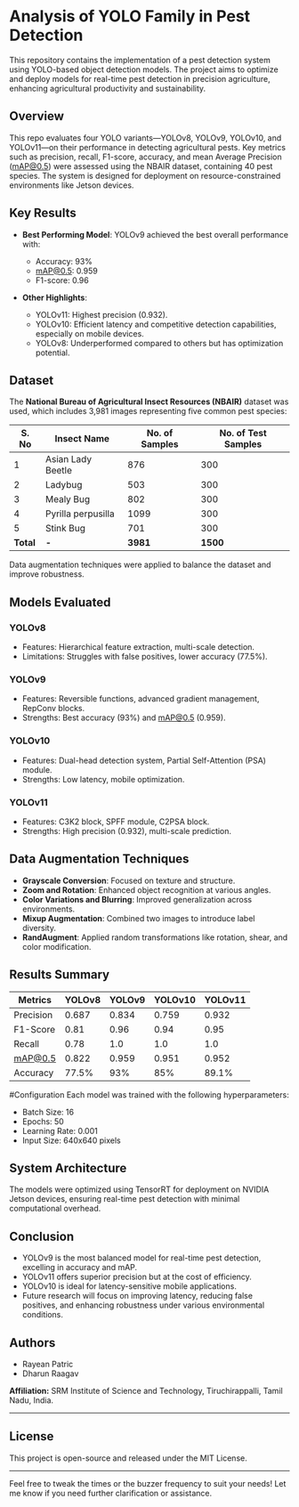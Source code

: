 # Analysis of YOLO Family in Pest Detection

This repository contains the implementation of a pest detection system using YOLO-based object detection models. The project aims to optimize and deploy models for real-time pest detection in precision agriculture, enhancing agricultural productivity and sustainability.

## Overview

This repo evaluates four YOLO variants—YOLOv8, YOLOv9, YOLOv10, and YOLOv11—on their performance in detecting agricultural pests. Key metrics such as precision, recall, F1-score, accuracy, and mean Average Precision (mAP@0.5) were assessed using the NBAIR dataset, containing 40 pest species. The system is designed for deployment on resource-constrained environments like Jetson devices.

## Key Results

- **Best Performing Model**: YOLOv9 achieved the best overall performance with:
  - Accuracy: 93%
  - mAP@0.5: 0.959
  - F1-score: 0.96
  
- **Other Highlights**:
  - YOLOv11: Highest precision (0.932).
  - YOLOv10: Efficient latency and competitive detection capabilities, especially on mobile devices.
  - YOLOv8: Underperformed compared to others but has optimization potential.

## Dataset

The **National Bureau of Agricultural Insect Resources (NBAIR)** dataset was used, which includes 3,981 images representing five common pest species:

| S. No | Insect Name          | No. of Samples | No. of Test Samples |
|-------|----------------------|----------------|----------------------|
| 1     | Asian Lady Beetle    | 876            | 300                  |
| 2     | Ladybug              | 503            | 300                  |
| 3     | Mealy Bug            | 802            | 300                  |
| 4     | Pyrilla perpusilla   | 1099           | 300                  |
| 5     | Stink Bug            | 701            | 300                  |
| **Total** | **-**             | **3981**       | **1500**            |

Data augmentation techniques were applied to balance the dataset and improve robustness.

## Models Evaluated

### YOLOv8
- Features: Hierarchical feature extraction, multi-scale detection.
- Limitations: Struggles with false positives, lower accuracy (77.5%).

### YOLOv9
- Features: Reversible functions, advanced gradient management, RepConv blocks.
- Strengths: Best accuracy (93%) and mAP@0.5 (0.959).

### YOLOv10
- Features: Dual-head detection system, Partial Self-Attention (PSA) module.
- Strengths: Low latency, mobile optimization.

### YOLOv11
- Features: C3K2 block, SPFF module, C2PSA block.
- Strengths: High precision (0.932), multi-scale prediction.

## Data Augmentation Techniques

- **Grayscale Conversion**: Focused on texture and structure.
- **Zoom and Rotation**: Enhanced object recognition at various angles.
- **Color Variations and Blurring**: Improved generalization across environments.
- **Mixup Augmentation**: Combined two images to introduce label diversity.
- **RandAugment**: Applied random transformations like rotation, shear, and color modification.

## Results Summary

| Metrics         | YOLOv8 | YOLOv9 | YOLOv10 | YOLOv11 |
|-----------------|--------|--------|---------|---------|
| Precision       | 0.687  | 0.834  | 0.759   | 0.932   |
| F1-Score        | 0.81   | 0.96   | 0.94    | 0.95    |
| Recall          | 0.78   | 1.0    | 1.0     | 1.0     |
| mAP@0.5         | 0.822  | 0.959  | 0.951   | 0.952   |
| Accuracy        | 77.5%  | 93%    | 85%     | 89.1%   |

#Configuration
Each model was trained with the following hyperparameters:

- Batch Size: 16
- Epochs: 50
- Learning Rate: 0.001
- Input Size: 640x640 pixels

## System Architecture

The models were optimized using TensorRT for deployment on NVIDIA Jetson devices, ensuring real-time pest detection with minimal computational overhead.

## Conclusion

- YOLOv9 is the most balanced model for real-time pest detection, excelling in accuracy and mAP.
- YOLOv11 offers superior precision but at the cost of efficiency.
- YOLOv10 is ideal for latency-sensitive mobile applications.
- Future research will focus on improving latency, reducing false positives, and enhancing robustness under various environmental conditions.

## Authors

- Rayean Patric
- Dharun Raagav

**Affiliation:** SRM Institute of Science and Technology, Tiruchirappalli, Tamil Nadu, India.

---

## License

This project is open-source and released under the MIT License.

---

Feel free to tweak the times or the buzzer frequency to suit your needs! Let me know if you need further clarification or assistance.


